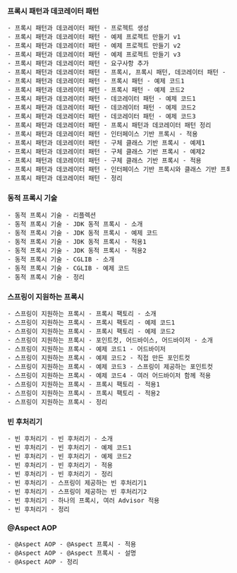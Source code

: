 ### 프록시 패턴과 데코레이터 패턴
<pre>
- 프록시 패턴과 데코레이터 패턴 - 프로젝트 생성
- 프록시 패턴과 데코레이터 패턴 - 예제 프로젝트 만들기 v1
- 프록시 패턴과 데코레이터 패턴 - 예제 프로젝트 만들기 v2
- 프록시 패턴과 데코레이터 패턴 - 예제 프로젝트 만들기 v3
- 프록시 패턴과 데코레이터 패턴 - 요구사항 추가
- 프록시 패턴과 데코레이터 패턴 - 프록시, 프록시 패턴, 데코레이터 패턴 - 소개
- 프록시 패턴과 데코레이터 패턴 - 프록시 패턴 - 예제 코드1
- 프록시 패턴과 데코레이터 패턴 - 프록시 패턴 - 예제 코드2
- 프록시 패턴과 데코레이터 패턴 - 데코레이터 패턴 - 예제 코드1
- 프록시 패턴과 데코레이터 패턴 - 데코레이터 패턴 - 예제 코드2
- 프록시 패턴과 데코레이터 패턴 - 데코레이터 패턴 - 예제 코드3
- 프록시 패턴과 데코레이터 패턴 - 프록시 패턴과 데코레이터 패턴 정리
- 프록시 패턴과 데코레이터 패턴 - 인터페이스 기반 프록시 - 적용
- 프록시 패턴과 데코레이터 패턴 - 구체 클래스 기반 프록시 - 예제1
- 프록시 패턴과 데코레이터 패턴 - 구체 클래스 기반 프록시 - 예제2
- 프록시 패턴과 데코레이터 패턴 - 구체 클래스 기반 프록시 - 적용
- 프록시 패턴과 데코레이터 패턴 - 인터페이스 기반 프록시와 클래스 기반 프록시
- 프록시 패턴과 데코레이터 패턴 - 정리
</pre>

### 동적 프록시 기술
<pre>
- 동적 프록시 기술 - 리플렉션
- 동적 프록시 기술 - JDK 동적 프록시 - 소개
- 동적 프록시 기술 - JDK 동적 프록시 - 예제 코드
- 동적 프록시 기술 - JDK 동적 프록시 - 적용1
- 동적 프록시 기술 - JDK 동적 프록시 - 적용2
- 동적 프록시 기술 - CGLIB - 소개
- 동적 프록시 기술 - CGLIB - 예제 코드
- 동적 프록시 기술 - 정리
</pre>

### 스프링이 지원하는 프록시
<pre>
- 스프링이 지원하는 프록시 - 프록시 팩토리 - 소개
- 스프링이 지원하는 프록시 - 프록시 팩토리 - 예제 코드1
- 스프링이 지원하는 프록시 - 프록시 팩토리 - 예제 코드2
- 스프링이 지원하는 프록시 - 포인트컷, 어드바이스, 어드바이저 - 소개
- 스프링이 지원하는 프록시 - 예제 코드1 - 어드바이저
- 스프링이 지원하는 프록시 - 예제 코드2 - 직접 만든 포인트컷
- 스프링이 지원하는 프록시 - 예제 코드3 - 스프링이 제공하는 포인트컷
- 스프링이 지원하는 프록시 - 예제 코드4 - 여러 어드바이저 함께 적용
- 스프링이 지원하는 프록시 - 프록시 팩토리 - 적용1
- 스프링이 지원하는 프록시 - 프록시 팩토리 - 적용2
- 스프링이 지원하는 프록시 - 정리
</pre>

### 빈 후처리기
<pre>
- 빈 후처리기 - 빈 후처리기 - 소개
- 빈 후처리기 - 빈 후처리기 - 예제 코드1
- 빈 후처리기 - 빈 후처리기 - 예제 코드2
- 빈 후처리기 - 빈 후처리기 - 적용
- 빈 후처리기 - 빈 후처리기 - 정리
- 빈 후처리기 - 스프링이 제공하는 빈 후처리기1
- 빈 후처리기 - 스프링이 제공하는 빈 후처리기2
- 빈 후처리기 - 하나의 프록시, 여러 Advisor 적용
- 빈 후처리기 - 정리
</pre>

### @Aspect AOP
<pre>
- @Aspect AOP - @Aspect 프록시 - 적용
- @Aspect AOP - @Aspect 프록시 - 설명
- @Aspect AOP - 정리
</pre>


